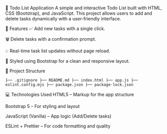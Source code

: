📝 Todo List Application
A simple and interactive Todo List built with HTML, CSS (Bootstrap), and JavaScript. This project allows users to add and delete tasks dynamically with a user-friendly interface.

🚀 Features
✅ Add new tasks with a single click.

🗑️ Delete tasks with a confirmation prompt.

💡 Real-time task list updates without page reload.

🎨 Styled using Bootstrap for a clean and responsive layout.

📁 Project Structure
<pre><code>├── .gitignore ├── README.md ├── index.html ├── app.js ├── eslint.config.mjs ├── package.json ├── package-lock.json </code></pre> 

💻 Technologies Used
HTML5 – Markup for the app structure

Bootstrap 5 – For styling and layout

JavaScript (Vanilla) – App logic (Add/Delete tasks)

ESLint + Prettier – For code formatting and quality
